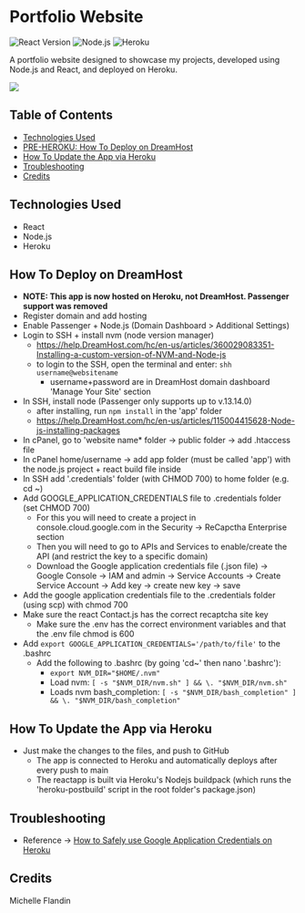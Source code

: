 # Portfolio Website

![React Version](https://img.shields.io/badge/React-18.2.0-blue.svg)
![Node.js](https://img.shields.io/badge/Node.js-v16.13.0-green.svg)
![Heroku](https://img.shields.io/badge/Platform-Heroku-lightgrey.svg)

A portfolio website designed to showcase my projects, developed using Node.js and React, and deployed on Heroku.


<a href="https://michellef.dev" target="_blank"><img src="https://img.shields.io/badge/Website-green?style=for-the-badge&logo=node.js"></a>


## Table of Contents
- [Technologies Used](#technologies-used)
- [PRE-HEROKU: How To Deploy on DreamHost](#how-to-deploy)
- [How To Update the App via Heroku](#how-to-update)
- [Troubleshooting](#troubleshooting)
- [Credits](#credits)


## Technologies Used<a name="technologies-used"></a>
  - React
  - Node.js
  - Heroku


## How To Deploy on DreamHost<a name="how-to-deploy"></a>
- **NOTE: This app is now hosted on Heroku, not DreamHost. Passenger support was removed**
- Register domain and add hosting
- Enable Passenger + Node.js (Domain Dashboard > Additional Settings)
- Login to SSH + install nvm (node version manager)
  - https://help.DreamHost.com/hc/en-us/articles/360029083351-Installing-a-custom-version-of-NVM-and-Node-js
  - to login to the SSH, open the terminal and enter: `shh username@websitename`
    - username+password are in DreamHost domain dashboard 'Manage Your Site' section
- In SSH, install node (Passenger only supports up to v.13.14.0)
  - after installing, run `npm install` in the 'app' folder
  - https://help.DreamHost.com/hc/en-us/articles/115004415628-Node-js-installing-packages
- In cPanel, go to 'website name* folder -> public folder -> add .htaccess file
- In cPanel home/username -> add app folder (must be called 'app') with the node.js project + react build file inside
- In SSH add '.credentials' folder (with CHMOD 700) to home folder (e.g. cd ~)
- Add GOOGLE_APPLICATION_CREDENTIALS file to .credentials folder (set CHMOD 700)
  - For this you will need to create a project in console.cloud.google.com in the Security -> ReCapctha Enterprise section
  - Then you will need to go to APIs and Services to enable/create the API (and restrict the key to a specific domain)
  - Download the Google application credentials file (.json file) -> Google Console -> IAM and admin -> Service Accounts -> Create Service Account -> Add key -> create new key -> save
- Add the google application credentials file to the .credentials folder (using scp) with chmod 700
- Make sure the react Contact.js has the correct recaptcha site key
  - Make sure the .env has the correct environment variables and that the .env file chmod is 600
- Add `export GOOGLE_APPLICATION_CREDENTIALS='/path/to/file'` to the .bashrc
  - Add the following to .bashrc (by going 'cd~' then nano '.bashrc'):
    - `export NVM_DIR="$HOME/.nvm"`
    - Load nvm: `[ -s "$NVM_DIR/nvm.sh" ] && \. "$NVM_DIR/nvm.sh"`
    - Loads nvm bash_completion: `[ -s "$NVM_DIR/bash_completion" ] && \. "$NVM_DIR/bash_completion"`


## How To Update the App via Heroku<a name="how-to-update"></a>
- Just make the changes to the files, and push to GitHub
  - The app is connected to Heroku and automatically deploys after every push to main
  - The reactapp is built via Heroku's Nodejs buildpack (which runs the 'heroku-postbuild' script in the root folder's package.json)


## Troubleshooting<a name="troubleshooting"></a>
- Reference -> [How to Safely use Google Application Credentials on Heroku](https://learnings.desipenguin.com/post/goog-cred-heroku/)



## Credits<a name="credits"></a>
Michelle Flandin